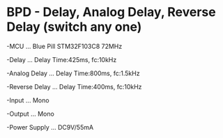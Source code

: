# BPD - Delay, Analog Delay, Reverse Delay (switch any one)

-MCU ... Blue Pill STM32F103C8 72MHz

-Delay ... Delay Time:425ms, fc:10kHz

-Analog Delay ... Delay Time:800ms, fc:1.5kHz

-Reverse Delay ... Delay Time:400ms, fc:10kHz

-Input ... Mono

-Output ... Mono

-Power Supply ... DC9V/55mA
